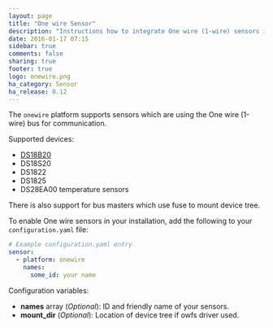 ```yaml
---
layout: page
title: "One wire Sensor"
description: "Instructions how to integrate One wire (1-wire) sensors into Home Assistant."
date: 2016-01-17 07:15
sidebar: true
comments: false
sharing: true
footer: true
logo: onewire.png
ha_category: Sensor
ha_release: 0.12
---
```


The `onewire` platform supports sensors which are using the One wire (1-wire) bus for communication.

Supported devices:

- [DS18B20](https://datasheets.maximintegrated.com/en/ds/DS18B20.pdf)
- DS18S20
- DS1822
- DS1825
- DS28EA00 temperature sensors

There is also support for bus masters which use fuse to mount device tree.

To enable One wire sensors in your installation, add the following to your `configuration.yaml` file:

```yaml
# Example configuration.yaml entry
sensor:
  - platform: onewire
    names:
      some_id: your name
```

Configuration variables:

- **names** array (*Optional*): ID and friendly name of your sensors.
- **mount_dir** (*Optional*): Location of device tree if owfs driver used.

